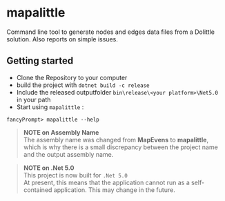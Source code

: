 # mapalittle
Command line tool to generate nodes and edges data files from a Dolittle solution. Also reports on simple issues.

## Getting started
- Clone the Repository to your computer
- build the project with `dotnet build -c release`
- Include the released outputfolder `bin\release\<your platform>\Net5.0` in your path
- Start using `mapalittle` :
```
fancyPrompt> mapalittle --help
```

> **NOTE on Assembly Name** <br />
> The assembly name was changed from **MapEvens** to **mapalittle**, which is why there is a small discrepancy between the project name and the output assembly name. <br />

> **NOTE on .Net 5.0** <br />
> This project is now built for `.Net 5.0` <br />
> At present, this means that the application cannot run as a self-contained application. This may change in the future.

